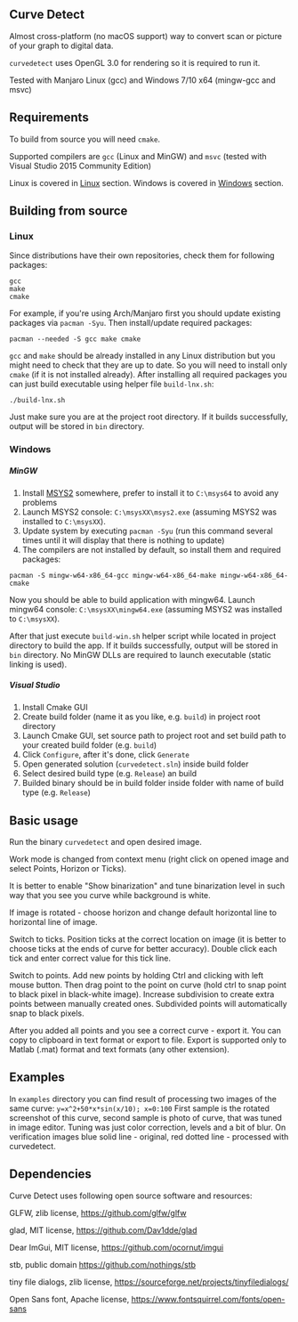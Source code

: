 Curve Detect
-------------

Almost cross-platform (no macOS support) way to convert scan or picture 
of your graph to digital data.

`curvedetect` uses OpenGL 3.0 for rendering so it is required to run it.

Tested with Manjaro Linux (gcc) and Windows 7/10 x64 (mingw-gcc and msvc)



Requirements
------------

To build from source you will need `cmake`.

Supported compilers are `gcc` (Linux and MinGW) and `msvc`
(tested with Visual Studio 2015 Community Edition)

Linux is covered in [Linux](#linux) section.
Windows is covered in [Windows](#windows) section.


Building from source
--------------------

### Linux

Since distributions have their own repositories, check them for following packages:
~~~
gcc
make
cmake
~~~
For example, if you're using Arch/Manjaro first you should update existing packages via `pacman -Syu`.
Then install/update required packages:
~~~
pacman --needed -S gcc make cmake
~~~
`gcc` and `make` should be already installed in any Linux distribution but you might need to check that they are up to date.
So you will need to install only `cmake` (if it is not installed already).
After installing all required packages you can just build executable using helper file `build-lnx.sh`:
~~~
./build-lnx.sh
~~~
Just make sure you are at the project root directory.
If it builds successfully, output will be stored in `bin` directory.


### Windows

##### MinGW

1. Install [MSYS2](https://www.msys2.org) somewhere, prefer to install it to `C:\msys64` to avoid any problems
2. Launch MSYS2 console: `C:\msysXX\msys2.exe` (assuming MSYS2 was installed to `C:\msysXX`).
3. Update system by executing `pacman -Syu`
(run this command several times until it will display that there is nothing to update)
4. The compilers are not installed by default, so install them and required packages:
~~~
pacman -S mingw-w64-x86_64-gcc mingw-w64-x86_64-make mingw-w64-x86_64-cmake
~~~
Now you should be able to build application with mingw64. Launch mingw64 console:
`C:\msysXX\mingw64.exe` (assuming MSYS2 was installed to `C:\msysXX`).

After that just execute `build-win.sh` helper script while located in project directory to build the app.
If it builds successfully, output will be stored in `bin` directory.
No MinGW DLLs are required to launch executable (static linking is used).

##### Visual Studio

1. Install Cmake GUI
2. Create build folder (name it as you like, e.g. `build`) in project root directory
3. Launch Cmake GUI, set source path to project root and set build path to your
created build folder (e.g. `build`)
4. Click `Configure`, after it's done, click `Generate`
5. Open generated solution (`curvedetect.sln`) inside build folder
6. Select desired build type (e.g. `Release`) an build
7. Builded binary should be in build folder inside folder with name of build type
(e.g. `Release`)

Basic usage
-----------

Run the binary `curvedetect` and open desired image. 

Work mode is changed from context menu (right click on opened image and select Points, Horizon or Ticks).

It is better to enable "Show binarization" and tune binarization level in such way that you see you curve while
background is white.

If image is rotated - choose horizon and change default horizontal line to horizontal line of image.

Switch to ticks. Position ticks at the correct location on image (it is better to choose ticks at the ends of curve
for better accuracy). Double click each tick and enter correct value for this tick line.

Switch to points. Add new points by holding Ctrl and clicking with left mouse button. Then drag point to the point on 
curve (hold ctrl to snap point to black pixel in black-white image). Increase subdivision to create extra points between
manually created ones. Subdivided points will automatically snap to black pixels.

After you added all points and you see a correct curve - export it. You can copy to clipboard in text format or export
to file. Export is supported only to Matlab (.mat) format and text formats (any other extension).

Examples
--------
In `examples` directory you can find result of processing two images of the same curve:
`y=x^2+50*x*sin(x/10); x=0:100`
First sample is the rotated screenshot of this curve, second sample is photo of curve, that was tuned in image editor.
Tuning was just color correction, levels and a bit of blur. On verification images blue solid line - original,
red dotted line - processed with curvedetect.

Dependencies
------------
Curve Detect uses following open source software and resources:

GLFW, zlib license, https://github.com/glfw/glfw

glad, MIT license, https://github.com/Dav1dde/glad

Dear ImGui, MIT license, https://github.com/ocornut/imgui

stb, public domain https://github.com/nothings/stb

tiny file dialogs, zlib license, https://sourceforge.net/projects/tinyfiledialogs/

Open Sans font, Apache license, https://www.fontsquirrel.com/fonts/open-sans
